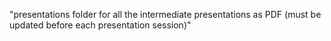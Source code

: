 "presentations folder for all the intermediate presentations as PDF (must be updated before each presentation session)"
